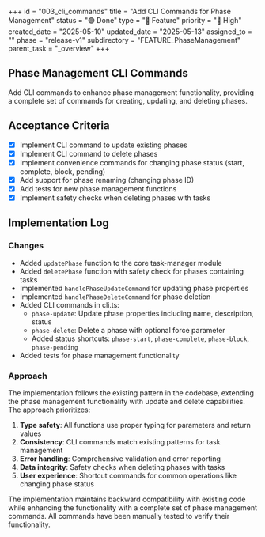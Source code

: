 +++
id = "003_cli_commands"
title = "Add CLI Commands for Phase Management"
status = "🟢 Done"
type = "🌟 Feature"
priority = "🔼 High"
created_date = "2025-05-10"
updated_date = "2025-05-13"
assigned_to = ""
phase = "release-v1"
subdirectory = "FEATURE_PhaseManagement"
parent_task = "_overview"
+++

## Phase Management CLI Commands

Add CLI commands to enhance phase management functionality, providing a complete set of commands for creating, updating, and deleting phases.

## Acceptance Criteria

- [x] Implement CLI command to update existing phases
- [x] Implement CLI command to delete phases
- [x] Implement convenience commands for changing phase status (start, complete, block, pending)
- [x] Add support for phase renaming (changing phase ID)
- [x] Add tests for new phase management functions
- [x] Implement safety checks when deleting phases with tasks

## Implementation Log

### Changes

- Added `updatePhase` function to the core task-manager module 
- Added `deletePhase` function with safety check for phases containing tasks
- Implemented `handlePhaseUpdateCommand` for updating phase properties
- Implemented `handlePhaseDeleteCommand` for phase deletion
- Added CLI commands in cli.ts:
  - `phase-update`: Update phase properties including name, description, status
  - `phase-delete`: Delete a phase with optional force parameter
  - Added status shortcuts: `phase-start`, `phase-complete`, `phase-block`, `phase-pending`
- Added tests for phase management functionality

### Approach

The implementation follows the existing pattern in the codebase, extending the phase management functionality with update and delete capabilities. The approach prioritizes:

1. **Type safety**: All functions use proper typing for parameters and return values
2. **Consistency**: CLI commands match existing patterns for task management
3. **Error handling**: Comprehensive validation and error reporting
4. **Data integrity**: Safety checks when deleting phases with tasks
5. **User experience**: Shortcut commands for common operations like changing phase status

The implementation maintains backward compatibility with existing code while enhancing the functionality with a complete set of phase management commands. All commands have been manually tested to verify their functionality.
